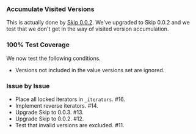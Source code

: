 ### Accumulate Visited Versions

This is actually done by
[Skip 0.0.2](https://github.com/bigeasy/skip/releases/tag/v0.0.2). We've
upgraded to Skip 0.0.2 and we test that we don't get in the way of visited
version accumulation.

### 100% Test Coverage

We now test the following conditions.

 * Versions not included in the value versions set are ignored.

### Issue by Issue

 * Place all locked iterators in `_iterators`. #16.
 * Implement reverse iterators. #14.
 * Upgrade Skip to 0.0.3. #13.
 * Upgrade Skip to 0.0.2. #12.
 * Test that invalid versions are excluded. #11.
